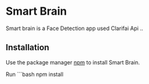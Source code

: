 # Smart Brain

Smart brain is a Face Detection app used Clarifai Api ..

## Installation

Use the package manager [npm](https://www.npmjs.com/) to install Smart Brain.

Run ```bash
npm install
``` to get started
